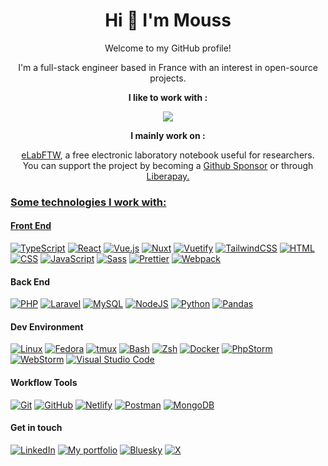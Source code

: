 <h1 align="center">Hi 👋 I'm Mouss</h1>

<p align="center">Welcome to my GitHub profile!</p>
<p align="center">I'm a full-stack engineer based in France with an interest in open-source projects.</p>

<p align="center"><b>I like to work with :</b></p>
<p align="center">
  <a href="https://skillicons.dev">
    <img src="https://skillicons.dev/icons?i=php,ts" />
  </a>
</p>

<p align="center"><b>I mainly work on :</b></p>
<p align="center">
  <a href="https://github.com/elabftw/elabftw">eLabFTW</a>, a free electronic laboratory notebook useful for researchers. <br/>
  You can support the project by becoming a <a href="https://github.com/sponsors/NicolasCARPi/">Github Sponsor</a> or through <a href="https://liberapay.com/NicolasCARPi/">Liberapay.
</p>

<h3 align="left">Some technologies I work with:</h3>

<h4>Front End</h4>
  
[![TypeScript](https://img.shields.io/badge/TypeScript-3178C6?logo=typescript&logoColor=fff)](#)
[![React](https://img.shields.io/badge/React-%2320232a.svg?logo=react&logoColor=%2361DAFB)](#)
[![Vue.js](https://img.shields.io/badge/Vue.js-4FC08D?logo=vuedotjs&logoColor=fff)](#)
[![Nuxt](https://img.shields.io/badge/Nuxt-002E3B?logo=nuxt&logoColor=#00DC82)](#)
[![Vuetify](https://img.shields.io/badge/Vuetify-2361DAFB?logo=vuetify&logoColor=fff)](#)
[![TailwindCSS](https://img.shields.io/badge/Tailwind%20CSS-%2338B2AC.svg?logo=tailwind-css&logoColor=white)](#)
[![HTML](https://img.shields.io/badge/HTML-%23E34F26.svg?logo=html5&logoColor=white)](#)
[![CSS](https://img.shields.io/badge/CSS-1572B6?logo=css3&logoColor=fff)](#)
[![JavaScript](https://img.shields.io/badge/JavaScript-F7DF1E?logo=javascript&logoColor=000)](#)
[![Sass](https://img.shields.io/badge/Sass-C69?logo=sass&logoColor=fff)](#)
[![Prettier](https://img.shields.io/badge/Prettier-f8bc45?logo=prettier&logoColor=fff)](#)
[![Webpack](https://img.shields.io/badge/Webpack-62b1d8?logo=webpack&logoColor=fff)](#)

<h4>Back End</h4>

[![PHP](https://img.shields.io/badge/php-%23777BB4.svg?&logo=php&logoColor=white)](#)
[![Laravel](https://img.shields.io/badge/Laravel-%23FF2D20.svg?logo=laravel&logoColor=white)](#)
[![MySQL](https://img.shields.io/badge/MySQL-4479A1?logo=mysql&logoColor=fff)](#)
[![NodeJS](https://img.shields.io/badge/Node.js-6DA55F?logo=node.js&logoColor=white)](#)
[![Python](https://img.shields.io/badge/Python-3776AB?logo=python&logoColor=fff)](#)
[![Pandas](https://img.shields.io/badge/Pandas-150458?logo=pandas&logoColor=fff)](#)

<h4>Dev Environment</h4>

[![Linux](https://img.shields.io/badge/Linux-FCC624?logo=linux&logoColor=black)](#)
[![Fedora](https://img.shields.io/badge/Fedora-51A2DA?logo=fedora&logoColor=fff)](#)
[![tmux](https://img.shields.io/badge/tmux-1BB91F?logo=tmux&logoColor=fff)](#)
[![Bash](https://img.shields.io/badge/Bash-4EAA25?logo=gnubash&logoColor=fff)](#)
[![Zsh](https://img.shields.io/badge/Zsh-F15A24?logo=zsh&logoColor=fff)](#)
[![Docker](https://img.shields.io/badge/Docker-2496ED?logo=docker&logoColor=fff)](#)
[![PhpStorm](https://img.shields.io/badge/PhpStorm-000?logo=phpstorm&logoColor=fff)](#)
[![WebStorm](https://img.shields.io/badge/WebStorm-000?logo=webstorm&logoColor=fff)](#)
[![Visual Studio Code](https://custom-icon-badges.demolab.com/badge/VS%20Code-0078d7.svg?logo=vsc&logoColor=white)](#)

<h4>Workflow Tools</h4>

[![Git](https://img.shields.io/badge/Git-F05032?logo=git&logoColor=fff)](#)
[![GitHub](https://img.shields.io/badge/GitHub-%23121011.svg?logo=github&logoColor=white)](#)
[![Netlify](https://img.shields.io/badge/Netlify-%23000000.svg?logo=netlify&logoColor=#00C7B7)](#)
[![Postman](https://img.shields.io/badge/Postman-F37440?logo=postman&logoColor=fff)](#)
[![MongoDB](https://img.shields.io/badge/MongoDB-%234ea94b.svg?logo=mongodb&logoColor=white)](#)

<h4>Get in touch</h4>

[![LinkedIn](https://custom-icon-badges.demolab.com/badge/LinkedIn-0A66C2?logo=linkedin-white&logoColor=fff)](https://linkedin.com/in/camara-moustapha)
[![My portfolio](https://img.shields.io/badge/My%20portfolio-6D4C9F)](https://moustaphacamara.fr/)
[![Bluesky](https://img.shields.io/badge/Bluesky-0285FF?logo=bluesky&logoColor=fff)](https://bsky.app/profile/moussdeltablot.bsky.social)
[![X](https://img.shields.io/badge/X-%23000000.svg?logo=X&logoColor=white)](https://x.com/CmrMous)
